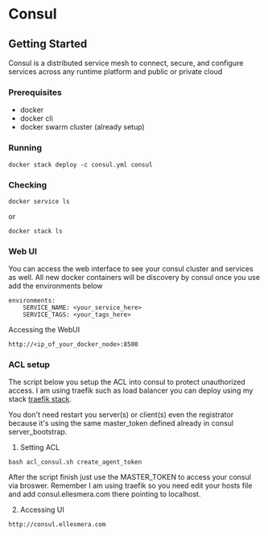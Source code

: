 # Consul

## Getting Started

Consul is a distributed service mesh to connect, secure, and configure services across any runtime platform and public or private cloud

### Prerequisites

* docker
* docker cli
* docker swarm cluster (already setup)

### Running

```(shell)
docker stack deploy -c consul.yml consul
```

### Checking

```(shell)
docker service ls
```

or

```(shell)
docker stack ls
```

### Web UI

You can access the web interface to see your consul cluster and services as well. All new docker containers will be discovery by consul once you use add the environments below

```(text)
environments:
    SERVICE_NAME: <your_service_here>
    SERVICE_TAGS: <your_tags_here>
```

Accessing the WebUI

```(text)
http://<ip_of_your_docker_node>:8500
```

### ACL setup

The script below you setup the ACL into consul to protect unauthorized access. I am using traefik such as load balancer you can deploy using my stack [traefik stack](https://github.com/rdgacarvalho/docker/tree/master/traefik).

You don't need restart you server(s) or client(s) even the registrator because it's using the same master_token defined already in consul server_bootstrap.

1. Setting ACL

```(shell)
bash acl_consul.sh create_agent_token
```

After the script finish just use the MASTER_TOKEN to access your consul via broswer. Remember I am using traefik so you need edit your hosts file and add consul.ellesmera.com there pointing to localhost.

2. Accessing UI

```(text)
http://consul.ellesmera.com
```
